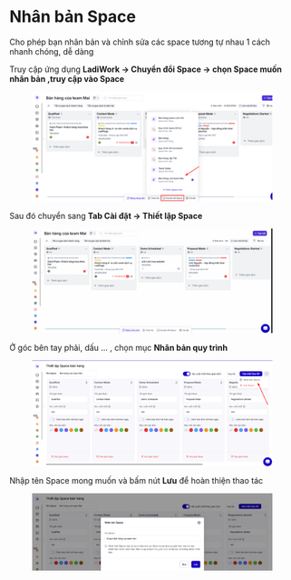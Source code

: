 # Nhân bản Space

Cho phép bạn nhân bản và chỉnh sửa các space tương tự nhau 1 cách nhanh chóng, dễ dàng&#x20;

Truy cập ứng dụng **LadiWork -> Chuyển đổi Space -> chọn Space muốn nhân bản ,truy cập vào Space**&#x20;

<figure><img src="../../.gitbook/assets/image (3) (1) (1).png" alt=""><figcaption></figcaption></figure>

Sau đó chuyển sang **Tab Cài đặt -> Thiết lập Space**&#x20;

<figure><img src="../../.gitbook/assets/cập nhật space 1.gif" alt=""><figcaption></figcaption></figure>

Ở góc bên tay phải, dấu ... , chọn mục **Nhân bản quy trình**&#x20;

<figure><img src="../../.gitbook/assets/image (4) (1) (1).png" alt=""><figcaption></figcaption></figure>



Nhập tên Space mong muốn và bấm nút **Lưu** để hoàn thiện thao tác&#x20;

<figure><img src="../../.gitbook/assets/image (5) (1) (1).png" alt=""><figcaption></figcaption></figure>
